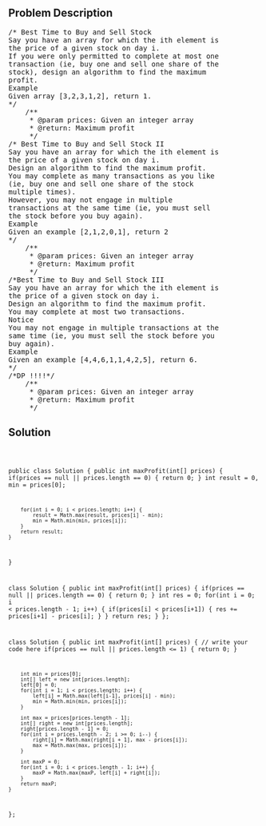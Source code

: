 <!--
<style>
  body { font-family: Arial, sans-serif; }
  .container { max-width: 100%; margin: 0 auto; padding: 10px; }
  .comment-block { max-width: 30%; background-color: #f9f9f9; padding: 10px; border-left: 5px solid #ccc; overflow-wrap: break-word; white-space: pre-wrap; }
  .code-block { background-color: #f4f4f4; padding: 10px; border: 1px solid #ddd; overflow-wrap: break-word; white-space: pre-wrap; }
</style>
-->

<div class='container'>
<h2>Problem Description</h2>
<div class='comment-block'>
<pre>
/* Best Time to Buy and Sell Stock
Say you have an array for which the ith element is
the price of a given stock on day i.
If you were only permitted to complete at most one
transaction (ie, buy one and sell one share of the
stock), design an algorithm to find the maximum
profit.
Example
Given array [3,2,3,1,2], return 1.
*/
    /**
     * @param prices: Given an integer array
     * @return: Maximum profit
     */
/* Best Time to Buy and Sell Stock II
Say you have an array for which the ith element is
the price of a given stock on day i.
Design an algorithm to find the maximum profit.
You may complete as many transactions as you like
(ie, buy one and sell one share of the stock
multiple times).
However, you may not engage in multiple
transactions at the same time (ie, you must sell
the stock before you buy again).
Example
Given an example [2,1,2,0,1], return 2
*/
    /**
     * @param prices: Given an integer array
     * @return: Maximum profit
     */
/*Best Time to Buy and Sell Stock III
Say you have an array for which the ith element is
the price of a given stock on day i.
Design an algorithm to find the maximum profit.
You may complete at most two transactions.
Notice
You may not engage in multiple transactions at the
same time (ie, you must sell the stock before you
buy again).
Example
Given an example [4,4,6,1,1,4,2,5], return 6.
*/
/*DP !!!!*/
    /**
     * @param prices: Given an integer array
     * @return: Maximum profit
     */
</pre>
</div>

<h2>Solution</h2>
<div class='code-block'>
<pre><code class='language-java'>

public class Solution {
    public int maxProfit(int[] prices) {
        if(prices == null || prices.length == 0) {
            return 0;
        }
        int result = 0, min = prices[0];

        for(int i = 0; i < prices.length; i++) {
            result = Math.max(result, prices[i] - min);
            min = Math.min(min, prices[i]);
        }
        return result;
    }
}



class Solution {
    public int maxProfit(int[] prices) {
        if(prices == null || prices.length == 0) {
            return 0;
        }
        int res = 0;
        for(int i = 0; i < prices.length - 1; i++) {
            if(prices[i] < prices[i+1]) {
                res += prices[i+1] - prices[i];
            }
        }
        return res;
    }
};




class Solution {
    public int maxProfit(int[] prices) {
        // write your code here
        if(prices == null || prices.length <= 1) {
            return 0;
        }
        
        int min = prices[0];
        int[] left = new int[prices.length];
        left[0] = 0;
        for(int i = 1; i < prices.length; i++) {
            left[i] = Math.max(left[i-1], prices[i] - min);
            min = Math.min(min, prices[i]);
        }
        
        int max = prices[prices.length - 1];
        int[] right = new int[prices.length];
        right[prices.length - 1] = 0;
        for(int i = prices.length - 2; i >= 0; i--) {
            right[i] = Math.max(right[i + 1], max - prices[i]);
            max = Math.max(max, prices[i]);
        }
        
        int maxP = 0;
        for(int i = 0; i < prices.length - 1; i++) {
            maxP = Math.max(maxP, left[i] + right[i]);
        }
        return maxP;
    }
};



</code></pre>
</div>
</div>

